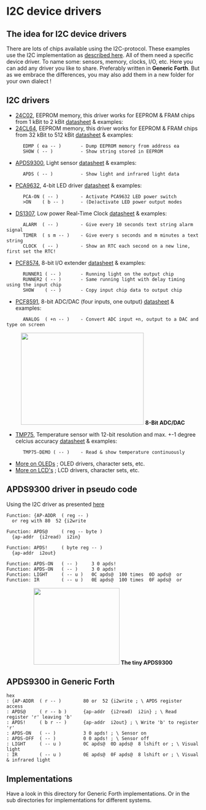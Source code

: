 # I2C device drivers

## The idea for I2C device drivers
There are lots of chips available using the I2C-protocol. These examples use the I2C implementation as [described here](../). All of them need a specific device driver. To name some: sensors, memory, clocks, I/O, etc. Here you can add any driver you like to share. Preferably written in **Generic Forth**. But as we embrace the differences, you may also add them in a new folder for your own dialect !

## I2C drivers

- [24C02](24C02.f), EEPROM memory, this driver works for EEPROM & FRAM chips from 1 kBit to 2 kBit [datasheet](http://ww1.microchip.com/downloads/en/devicedoc/Atmel-3350-SEEPROM-AT24C64B-Datasheet.pdf) & examples:
- [24CL64](24CL64.f), EEPROM memory, this driver works for EEPROM & FRAM chips from 32 kBit to 512 kBit [datasheet](https://4donline.ihs.com/images/VipMasterIC/IC/MCHP/MCHPS02656/MCHPS02656-1.pdf) & examples:
```
      EDMP ( ea -- )       - Dump EEPROM memory from address ea
      SHOW ( -- )          - Show string stored in EEPROM
```
- [APDS9300](APDS9300.f), Light sensor [datasheet](https://docs.broadcom.com/docs/AV02-1077EN) & examples:
```
      APDS ( -- )          - Show light and infrared light data 
```
- [PCA9632](PCA9632.f), 4-bit LED driver [datasheet](https://www.nxp.com/docs/en/data-sheet/PCA9632.pdf) & examples:
```
      PCA-ON ( -- )        - Activate PCA9632 LED power switch 
      >ON    ( b -- )      - (De)activate LED power output modes
```
- [DS1307](DS1307.f), Low power Real-Time Clock [datasheet](https://datasheets.maximintegrated.com/en/ds/DS1307.pdf) & examples:
```
      ALARM  ( -- )        - Give every 10 seconds text string alarm signal
      TIMER  ( s m -- )    - Give every s seconds and m minutes a text string
      CLOCK  ( -- )        - Show an RTC each second on a new line, first set the RTC!
```
- [PCF8574](PCF8574.f), 8-bit I/O extender [datasheet](https://www.nxp.com/docs/en/data-sheet/PCF8574_PCF8574A.pdf) & examples:
```
      RUNNER1 ( -- )       - Running light on the output chip 
      RUNNER2 ( -- )       - Same running light with delay timing using the input chip
      SHOW    ( -- )       - Copy input chip data to output chip 
```
- [PCF8591](PCF8591.f), 8-bit ADC/DAC (four inputs, one output) [datasheet](https://www.nxp.com/docs/en/data-sheet/PCF8591.pdf) & examples:
```
      ANALOG  ( +n -- )    - Convert ADC input +n, output to a DAC and type on screen 
```

<p align="center">
<img src="https://home.hccnet.nl/willem.ouwerkerk/egel-for-msp430/p33%20-%20pcf8591%20adc%20&%20dac.jpg" width="320" height="240" />
      <b>8-Bit ADC/DAC</b>
</p>

- [TMP75](TMP75.f), Temperature sensor with 12-bit resolution and max. +-1 degree celcius accuracy [datasheet](https://www.ti.com/lit/gpn/tmp75) & examples:
```
      TMP75-DEMO ( -- )    - Read & show temperature continuously
```
- [More on OLEDs](OLED) ; OLED drivers, character sets, etc.
- [More on LCD's](LCD) ; LCD drivers, character sets, etc.

## APDS9300 driver in pseudo code

Using the I2C driver as presented [here](../)

``` 
Function: {AP-ADDR  ( reg -- )
  or reg with 80  52 {i2write

Function: APDS@     ( reg -- byte )
  {ap-addr  {i2read)  i2in}

Function: APDS!     ( byte reg -- )
  {ap-addr  i2out}

Function: APDS-ON   ( -- )     3 0 apds!
Function: APDS-ON   ( -- )     3 0 apds!
Function: LIGHT     ( -- u )   0C apds@  100 times  0D apds@  or
Function: IR        ( -- u )   0E apds@  100 times  0F apds@  or
```
<p align="center">
<img src="https://project-forth-works.github.io/APDS9300.jpg" width="224" height="200" />
      <b>The tiny APDS9300</b>
</p>

## APDS9300 in Generic Forth
```
hex
: {AP-ADDR  ( r -- )        80 or  52 {i2write ; \ APDS register access
: APDS@     ( r -- b )      {ap-addr  {i2read)  i2in} ; \ Read register 'r' leaving 'b'
: APDS!     ( b r -- )      {ap-addr  i2out} ; \ Write 'b' to register 'r'
: APDS-ON   ( -- )          3 0 apds! ; \ Sensor on
: APDS-OFF  ( -- )          0 0 apds! ; \ Sensor off
: LIGHT     ( -- u )        0C apds@  0D apds@  8 lshift or ; \ Visual light
: IR        ( -- u )        0E apds@  0F apds@  8 lshift or ; \ Visual & infrared light
```

## Implementations
Have a look in this directory for Generic Forth implementations. Or in the sub directories for implementations for different systems.
